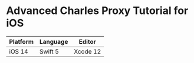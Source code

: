 # Advanced Charles Proxy Tutorial for iOS

| Platform | Language | Editor |
| --- | --- | --- |
| iOS 14 | Swift 5 | Xcode 12 |
